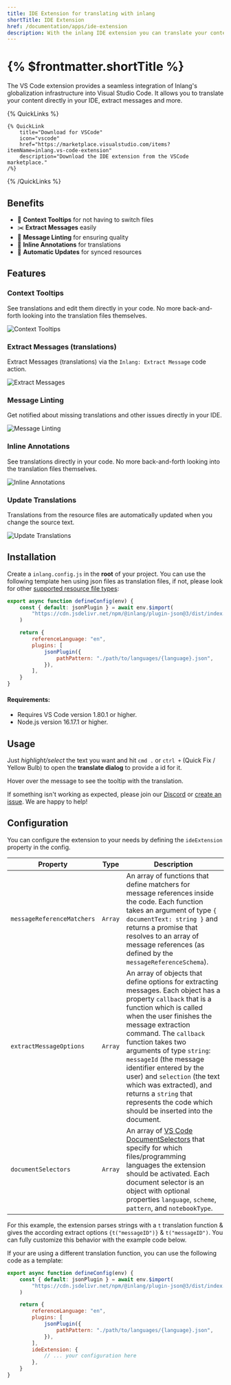 ```yaml
---
title: IDE Extension for translating with inlang
shortTitle: IDE Extension
href: /documentation/apps/ide-extension
description: With the inlang IDE extension you can translate your content directly in your IDE and more.
---
```


# {% $frontmatter.shortTitle %}

The VS Code extension provides a seamless integration of Inlang's globalization infrastructure into Visual Studio Code. It allows you to translate your content directly in your IDE, extract messages and more.

{% QuickLinks %}

    {% QuickLink
        title="Download for VSCode"
        icon="vscode"
        href="https://marketplace.visualstudio.com/items?itemName=inlang.vs-code-extension"
        description="Download the IDE extension from the VSCode marketplace."
    /%}

{% /QuickLinks %}

## Benefits

- 💬 **Context Tooltips** for not having to switch files
- ✂️ **Extract Messages** easily
- 📝 **Message Linting** for ensuring quality
- 🔎 **Inline Annotations** for translations
- 🔁 **Automatic Updates** for synced resources

## Features

### Context Tooltips

See translations and edit them directly in your code. No more back-and-forth looking into the translation files themselves.

![Context Tooltips](https://cdn.jsdelivr.net/gh/inlang/inlang/assets/ide-extension/tooltip.gif)

### Extract Messages (translations)

Extract Messages (translations) via the `Inlang: Extract Message` code action.

![Extract Messages](https://cdn.jsdelivr.net/gh/inlang/inlang/assets/ide-extension/extract.gif)

### Message Linting

Get notified about missing translations and other issues directly in your IDE.

![Message Linting](https://cdn.jsdelivr.net/gh/inlang/inlang/assets/ide-extension/lint.gif)

### Inline Annotations

See translations directly in your code. No more back-and-forth looking into the translation files themselves.

![Inline Annotations](https://cdn.jsdelivr.net/gh/inlang/inlang/assets/ide-extension/inline.gif)

### Update Translations

Translations from the resource files are automatically updated when you change the source text.

![Update Translations](https://cdn.jsdelivr.net/gh/inlang/inlang/assets/ide-extension/update.gif)

## Installation

Create a `inlang.config.js` in the **root** of your project. You can use the following template hen using json files as translation files, if not, please look for other [supported resource file types](https://github.com/inlang/ecosystem#resources):

```js
export async function defineConfig(env) {
	const { default: jsonPlugin } = await env.$import(
		"https://cdn.jsdelivr.net/npm/@inlang/plugin-json@3/dist/index.js",
	)

	return {
		referenceLanguage: "en",
		plugins: [
			jsonPlugin({
				pathPattern: "./path/to/languages/{language}.json",
			}),
		],
	}
}
```

#### Requirements:

- Requires VS Code version 1.80.1 or higher.
- Node.js version 16.17.1 or higher.

## Usage

Just _highlight/select_ the text you want and hit `cmd .` or `ctrl +` (Quick Fix / Yellow Bulb) to open the **translate dialog** to provide a id for it.

Hover over the message to see the tooltip with the translation.

If something isn't working as expected, please join our [Discord](https://discord.gg/gdMPPWy57R) or [create an issue](https://github.com/inlang/inlang/issues/new/choose). We are happy to help!

## Configuration

You can configure the extension to your needs by defining the `ideExtension` property in the config.

| Property                   | Type    | Description                                                                                                                                                                                                                                                                                                                                                                                                                                                         |
| -------------------------- | ------- | ------------------------------------------------------------------------------------------------------------------------------------------------------------------------------------------------------------------------------------------------------------------------------------------------------------------------------------------------------------------------------------------------------------------------------------------------------------------- |
| `messageReferenceMatchers` | `Array` | An array of functions that define matchers for message references inside the code. Each function takes an argument of type `{ documentText: string }` and returns a promise that resolves to an array of message references (as defined by the `messageReferenceSchema`).                                                                                                                                                                                           |
| `extractMessageOptions`    | `Array` | An array of objects that define options for extracting messages. Each object has a property `callback` that is a function which is called when the user finishes the message extraction command. The `callback` function takes two arguments of type `string`: `messageId` (the message identifier entered by the user) and `selection` (the text which was extracted), and returns a `string` that represents the code which should be inserted into the document. |
| `documentSelectors`        | `Array` | An array of [VS Code DocumentSelectors](https://code.visualstudio.com/api/references/document-selector) that specify for which files/programming languages the extension should be activated. Each document selector is an object with optional properties `language`, `scheme`, `pattern`, and `notebookType`.                                                                                                                                                     |

For this example, the extension parses strings with a `t` translation function & gives the according extract options `{t("messageID")}` & `t("messageID")`.
You can fully customize this behavior with the example code below.

If your are using a different translation function, you can use the following code as a template:

```js
export async function defineConfig(env) {
	const { default: jsonPlugin } = await env.$import(
		"https://cdn.jsdelivr.net/npm/@inlang/plugin-json@3/dist/index.js",
	)

	return {
		referenceLanguage: "en",
		plugins: [
			jsonPlugin({
				pathPattern: "./path/to/languages/{language}.json",
			}),
		],
		ideExtension: {
			// ... your configuration here
		},
	}
}
```
